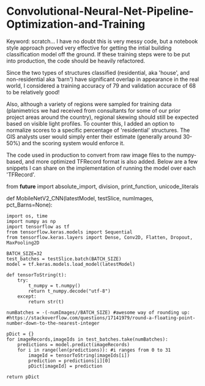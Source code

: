 # Convolutional-Neural-Net-Pipeline-Optimization-and-Training

Keyword: scratch... I have no doubt this is very messy code, but a notebook style approach proved very effective for getting the intial building classification model off the ground. If these training steps were to be put into production, the code should be heavily refactored.

Since the two types of structures classified (residential, aka 'house', and non-residential aka 'barn') have significant overlap in appearance in the real world, I considered a training accuracy of 79 and validation accurace of 68 to be relatively good!

Also, although a variety of regions were sampled for training data (planimetrics we had received from consultants for some of our prior project areas around the country), regional skewing should still be expected based on visible light profiles. To counter this, I added an option to normalize scores to a specific percentage of 'residential' structures. The GIS analysts user would simply enter their estimate (generally around 30-50%) and the scoring system would enforce it.

The code used in production to convert from raw image files to the numpy-based, and more optimized TFRecord format is also added. Below are a few snippets I can share on the implementation of running the model over each 'TFRecord'.

from __future__ import absolute_import, division, print_function, unicode_literals

def MobileNetV2_CNN(latestModel, testSlice, numImages, pct_Barns=None):

    import os, time
    import numpy as np
    import tensorflow as tf
    from tensorflow.keras.models import Sequential
    from tensorflow.keras.layers import Dense, Conv2D, Flatten, Dropout, MaxPooling2D

    BATCH_SIZE=32
    test_batches = testSlice.batch(BATCH_SIZE)
    model = tf.keras.models.load_model(latestModel)

    def tensorToString(t):
        try:
            t_numpy = t.numpy()
            return t_numpy.decode("utf-8")
        except:
            return str(t)

    numBatches = -(-numImages//BATCH_SIZE) #awesome way of rounding up:
    #https://stackoverflow.com/questions/17141979/round-a-floating-point-number-down-to-the-nearest-integer

    pDict = {}
    for imageRecords,imageIds in test_batches.take(numBatches):
        predictions = model.predict(imageRecords)
        for i in range(len(predictions)): #i ranges from 0 to 31
            imageId = tensorToString(imageIds[i])
            prediction = predictions[i][0]
            pDict[imageId] = prediction
            
    return pDict
